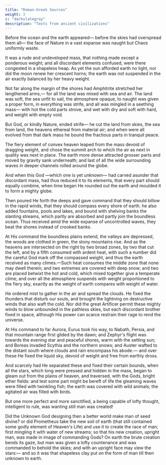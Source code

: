 ```yaml
---
title: "Roman-Greek Sources"
weight: 3
c: "darkslategray"
description: "Texts from ancient civilizations"
---
```



Before the ocean and the earth appeared—
before the skies had overspread them all—
the face of Nature in a vast expanse
was naught but Chaos uniformly waste.

It was a rude and undeveloped mass,
that nothing made except a ponderous weight;
and all discordant elements confused,
were there congested in a shapeless heap.
As yet the sun afforded earth no light,
nor did the moon renew her crescent horns;
the earth was not suspended in the air
exactly balanced by her heavy weight.

Not far along the margin of the shores
had Amphitrite stretched her lengthened arms,—
for all the land was mixed with sea and air.
The land was soft, the sea unfit to sail,
the atmosphere opaque, to naught was given
a proper form, in everything was strife,
and all was mingled in a seething mass—
with hot the cold parts strove, and wet with dry
and soft with hard, and weight with empty void.

But God, or kindly Nature, ended strife—
he cut the land from skies, the sea from land,
the heavens ethereal from material air;
and when were all evolved from that dark mass
he bound the fractious parts in tranquil peace.

The fiery element of convex heaven
leaped from the mass devoid of dragging weight,
and chose the summit arch to which the air
as next in quality was next in place.
The earth more dense attracted grosser parts
and moved by gravity sank underneath;
and last of all the wide surrounding waves
in deeper channels rolled around the globe.

And when this God —which one is yet unknown—
had carved asunder that discordant mass,
had thus reduced it to its elements,
that every part should equally combine,
when time began He rounded out the earth
and moulded it to form a mighty globe.

Then poured He forth the deeps and gave command
that they should billow in the rapid winds,
that they should compass every shore of earth.
he also added fountains, pools and lakes,
and bound with shelving banks the slanting streams,
which partly are absorbed and partly join
the boundless ocean. Thus received amid
the wide expanse of uncontrolled waves,
they beat the shores instead of crooked banks.

At His command the boundless plains extend,
the valleys are depressed, the woods are clothed
in green, the stony mountains rise. And as
the heavens are intersected on the right
by two broad zones, by two that cut the left,
and by a fifth consumed with ardent heat,
with such a number did the careful God
mark off the compassed weight, and thus the earth
received as many climes.—Such heat consumes
the middle zone that none may dwell therein;
and two extremes are covered with deep snow;
and two are placed betwixt the hot and cold,
which mixed together give a temperate clime;
and over all the atmosphere suspends
with weight proportioned to the fiery sky,
exactly as the weight of earth compares
with weight of water.

He ordered mist
to gather in the air and spread the clouds.
He fixed the thunders that disturb our souls,
and brought the lightning on destructive winds
that also waft the cold. Nor did the great
Artificer permit these mighty winds
to blow unbounded in the pathless skies,
but each discordant brother fixed in space,
although His power can scarce restrain their rage
to rend the universe. 

At His command
to far Aurora, Eurus took his way,
to Nabath, Persia, and that mountain range
first gilded by the dawn; and Zephyr's flight
was towards the evening star and peaceful shores,
warm with the setting sun; and Boreas
invaded Scythia and the northern snows;
and Auster wafted to the distant south
where clouds and rain encompass his abode.—
and over these He fixed the liquid sky,
devoid of weight and free from earthly dross.

And scarcely had He separated these
and fixed their certain bounds, when all the stars,
which long were pressed and hidden in the mass,
began to gleam out from the plains of heaven,
and traversed, with the Gods, bright ether fields:
and lest some part might be bereft of life
the gleaming waves were filled with twinkling fish;
the earth was covered with wild animals;
the agitated air was filled with birds.

But one more perfect and more sanctified,
a being capable of lofty thought,
intelligent to rule, was wanting still
man was created! 

Did the Unknown God
designing then a better world make man
of seed divine? or did Prometheus
take the new soil of earth (that still contained
some godly element of Heaven's Life)
and use it to create the race of man;
first mingling it with water of new streams;
so that his new creation, upright man,
was made in image of commanding Gods?
On earth the brute creation bends its gaze,
but man was given a lofty countenance
and was commanded to behold the skies;
and with an upright face may view the stars:—
and so it was that shapeless clay put on
the form of man till then unknown to earth.


